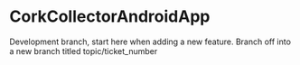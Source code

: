 # CorkCollectorAndroidApp

Development branch, start here when adding a new feature. Branch off into a new branch titled topic/ticket_number